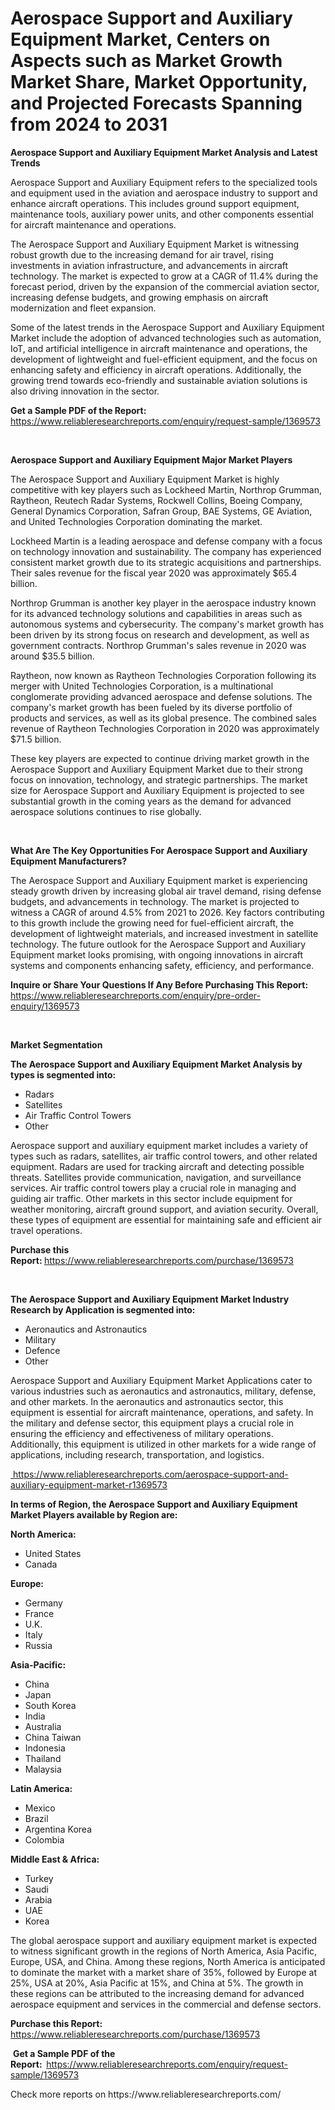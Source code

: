 <p><h1>Aerospace Support and Auxiliary Equipment Market, Centers on Aspects such as Market Growth Market Share, Market Opportunity, and Projected Forecasts Spanning from 2024 to 2031</h1></p><p><strong>Aerospace Support and Auxiliary Equipment Market Analysis and Latest Trends</strong></p>
<p><p>Aerospace Support and Auxiliary Equipment refers to the specialized tools and equipment used in the aviation and aerospace industry to support and enhance aircraft operations. This includes ground support equipment, maintenance tools, auxiliary power units, and other components essential for aircraft maintenance and operations.</p><p>The Aerospace Support and Auxiliary Equipment Market is witnessing robust growth due to the increasing demand for air travel, rising investments in aviation infrastructure, and advancements in aircraft technology. The market is expected to grow at a CAGR of 11.4% during the forecast period, driven by the expansion of the commercial aviation sector, increasing defense budgets, and growing emphasis on aircraft modernization and fleet expansion.</p><p>Some of the latest trends in the Aerospace Support and Auxiliary Equipment Market include the adoption of advanced technologies such as automation, IoT, and artificial intelligence in aircraft maintenance and operations, the development of lightweight and fuel-efficient equipment, and the focus on enhancing safety and efficiency in aircraft operations. Additionally, the growing trend towards eco-friendly and sustainable aviation solutions is also driving innovation in the sector.</p></p>
<p><strong>Get a Sample PDF of the Report:&nbsp;</strong> <a href="https://www.reliableresearchreports.com/enquiry/request-sample/1369573">https://www.reliableresearchreports.com/enquiry/request-sample/1369573</a></p>
<p>&nbsp;</p>
<p><strong>Aerospace Support and Auxiliary Equipment Major Market Players</strong></p>
<p><p>The Aerospace Support and Auxiliary Equipment Market is highly competitive with key players such as Lockheed Martin, Northrop Grumman, Raytheon, Reutech Radar Systems, Rockwell Collins, Boeing Company, General Dynamics Corporation, Safran Group, BAE Systems, GE Aviation, and United Technologies Corporation dominating the market.</p><p>Lockheed Martin is a leading aerospace and defense company with a focus on technology innovation and sustainability. The company has experienced consistent market growth due to its strategic acquisitions and partnerships. Their sales revenue for the fiscal year 2020 was approximately $65.4 billion.</p><p>Northrop Grumman is another key player in the aerospace industry known for its advanced technology solutions and capabilities in areas such as autonomous systems and cybersecurity. The company's market growth has been driven by its strong focus on research and development, as well as government contracts. Northrop Grumman's sales revenue in 2020 was around $35.5 billion.</p><p>Raytheon, now known as Raytheon Technologies Corporation following its merger with United Technologies Corporation, is a multinational conglomerate providing advanced aerospace and defense solutions. The company's market growth has been fueled by its diverse portfolio of products and services, as well as its global presence. The combined sales revenue of Raytheon Technologies Corporation in 2020 was approximately $71.5 billion.</p><p>These key players are expected to continue driving market growth in the Aerospace Support and Auxiliary Equipment Market due to their strong focus on innovation, technology, and strategic partnerships. The market size for Aerospace Support and Auxiliary Equipment is projected to see substantial growth in the coming years as the demand for advanced aerospace solutions continues to rise globally.</p></p>
<p>&nbsp;</p>
<p><strong>What Are The Key Opportunities For Aerospace Support and Auxiliary Equipment Manufacturers?</strong></p>
<p><p>The Aerospace Support and Auxiliary Equipment market is experiencing steady growth driven by increasing global air travel demand, rising defense budgets, and advancements in technology. The market is projected to witness a CAGR of around 4.5% from 2021 to 2026. Key factors contributing to this growth include the growing need for fuel-efficient aircraft, the development of lightweight materials, and increased investment in satellite technology. The future outlook for the Aerospace Support and Auxiliary Equipment market looks promising, with ongoing innovations in aircraft systems and components enhancing safety, efficiency, and performance.</p></p>
<p><strong>Inquire or Share Your Questions If Any Before Purchasing This Report:</strong> <a href="https://www.reliableresearchreports.com/enquiry/pre-order-enquiry/1369573">https://www.reliableresearchreports.com/enquiry/pre-order-enquiry/1369573</a></p>
<p>&nbsp;</p>
<p><strong>Market Segmentation</strong></p>
<p><strong>The Aerospace Support and Auxiliary Equipment Market Analysis by types is segmented into:</strong></p>
<p><ul><li>Radars</li><li>Satellites</li><li>Air Traffic Control Towers</li><li>Other</li></ul></p>
<p><p>Aerospace support and auxiliary equipment market includes a variety of types such as radars, satellites, air traffic control towers, and other related equipment. Radars are used for tracking aircraft and detecting possible threats. Satellites provide communication, navigation, and surveillance services. Air traffic control towers play a crucial role in managing and guiding air traffic. Other markets in this sector include equipment for weather monitoring, aircraft ground support, and aviation security. Overall, these types of equipment are essential for maintaining safe and efficient air travel operations.</p></p>
<p><strong>Purchase this Report:&nbsp;</strong><a href="https://www.reliableresearchreports.com/purchase/1369573">https://www.reliableresearchreports.com/purchase/1369573</a></p>
<p>&nbsp;</p>
<p><strong>The Aerospace Support and Auxiliary Equipment Market Industry Research by Application is segmented into:</strong></p>
<p><ul><li>Aeronautics and Astronautics</li><li>Military</li><li>Defence</li><li>Other</li></ul></p>
<p><p>Aerospace Support and Auxiliary Equipment Market Applications cater to various industries such as aeronautics and astronautics, military, defense, and other markets. In the aeronautics and astronautics sector, this equipment is essential for aircraft maintenance, operations, and safety. In the military and defense sector, this equipment plays a crucial role in ensuring the efficiency and effectiveness of military operations. Additionally, this equipment is utilized in other markets for a wide range of applications, including research, transportation, and logistics.</p></p>
<p><a href="https://www.reliableresearchreports.com/aerospace-support-and-auxiliary-equipment-market-r1369573">&nbsp;https://www.reliableresearchreports.com/aerospace-support-and-auxiliary-equipment-market-r1369573</a></p>
<p><strong>In terms of Region, the Aerospace Support and Auxiliary Equipment Market Players available by Region are:</strong></p>
<p>
    <p> <strong> North America: </strong>
        <ul>
            <li>United States</li>
            <li>Canada</li>
        </ul>
        </p> 
    <p> <strong> Europe: </strong>
        <ul>
            <li>Germany</li>
            <li>France</li>
            <li>U.K.</li>
            <li>Italy</li>
            <li>Russia</li>
        </ul>
        </p> 
    <p> <strong> Asia-Pacific: </strong>
        <ul>
            <li>China</li>
            <li>Japan</li>
            <li>South Korea</li>
            <li>India</li>
            <li>Australia</li>
            <li>China Taiwan</li>
            <li>Indonesia</li>
            <li>Thailand</li>
            <li>Malaysia</li>
        </ul>
        </p> 
    <p> <strong> Latin America: </strong>
        <ul>
            <li>Mexico</li>
            <li>Brazil</li>
            <li>Argentina Korea</li>
            <li>Colombia</li>
        </ul>
        </p> 
    <p> <strong> Middle East & Africa: </strong>
        <ul>
            <li>Turkey</li>
            <li>Saudi</li>
            <li>Arabia</li>
            <li>UAE</li>
            <li>Korea</li>
        </ul>
    </p>
    </p>
<p><p>The global aerospace support and auxiliary equipment market is expected to witness significant growth in the regions of North America, Asia Pacific, Europe, USA, and China. Among these regions, North America is anticipated to dominate the market with a market share of 35%, followed by Europe at 25%, USA at 20%, Asia Pacific at 15%, and China at 5%. The growth in these regions can be attributed to the increasing demand for advanced aerospace equipment and services in the commercial and defense sectors.</p></p>
<p><strong>Purchase this Report: </strong><a href="https://www.reliableresearchreports.com/purchase/1369573">https://www.reliableresearchreports.com/purchase/1369573</a></p>
<p>&nbsp;<strong>Get a Sample PDF of the Report:&nbsp;&nbsp;</strong><a href="https://www.reliableresearchreports.com/enquiry/request-sample/1369573">https://www.reliableresearchreports.com/enquiry/request-sample/1369573</a></p>
<p><strong></strong></p>
<p>Check more reports on https://www.reliableresearchreports.com/</p>